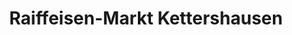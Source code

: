---
title: "Raiffeisen-Markt Kettershausen"
url: /kettershausen/raiffeisen-markt-kettershausen/
shop: Lebensmittel
---